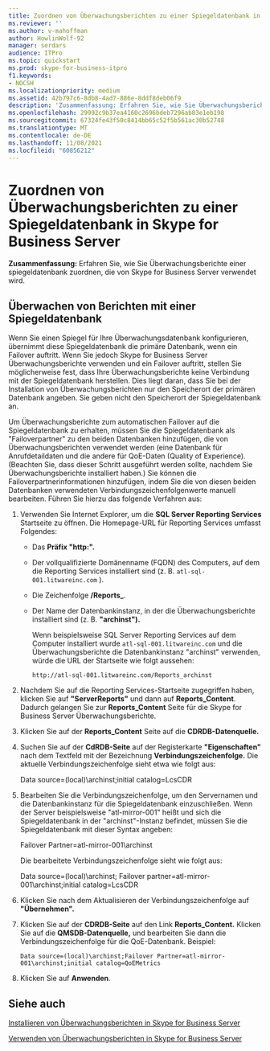 ```yaml
---
title: Zuordnen von Überwachungsberichten zu einer Spiegeldatenbank in Skype for Business Server
ms.reviewer: ''
ms.author: v-mahoffman
author: HowlinWolf-92
manager: serdars
audience: ITPro
ms.topic: quickstart
ms.prod: skype-for-business-itpro
f1.keywords:
- NOCSH
ms.localizationpriority: medium
ms.assetid: 42b797c6-8db8-4ad7-886e-8ddf8deb06f9
description: 'Zusammenfassung: Erfahren Sie, wie Sie Überwachungsberichte einer spiegeldatenbank zuordnen, die von Skype for Business Server verwendet wird.'
ms.openlocfilehash: 29992c9b37ea4160c2696bdeb7296ab83e1eb198
ms.sourcegitcommit: 67324fe43f50c8414bb65c52f5b561ac30b52748
ms.translationtype: MT
ms.contentlocale: de-DE
ms.lasthandoff: 11/08/2021
ms.locfileid: "60856212"
---
```

# <a name="associate-monitoring-reports-with-a-mirror-database-in-skype-for-business-server"></a>Zuordnen von Überwachungsberichten zu einer Spiegeldatenbank in Skype for Business Server 
 
**Zusammenfassung:** Erfahren Sie, wie Sie Überwachungsberichte einer spiegeldatenbank zuordnen, die von Skype for Business Server verwendet wird.
  
## <a name="monitor-reports-with-a-mirror-database"></a>Überwachen von Berichten mit einer Spiegeldatenbank

Wenn Sie einen Spiegel für Ihre Überwachungsdatenbank konfigurieren, übernimmt diese Spiegeldatenbank die primäre Datenbank, wenn ein Failover auftritt. Wenn Sie jedoch Skype for Business Server Überwachungsberichte verwenden und ein Failover auftritt, stellen Sie möglicherweise fest, dass Ihre Überwachungsberichte keine Verbindung mit der Spiegeldatenbank herstellen. Dies liegt daran, dass Sie bei der Installation von Überwachungsberichten nur den Speicherort der primären Datenbank angeben. Sie geben nicht den Speicherort der Spiegeldatenbank an.
  
Um Überwachungsberichte zum automatischen Failover auf die Spiegeldatenbank zu erhalten, müssen Sie die Spiegeldatenbank als "Failoverpartner" zu den beiden Datenbanken hinzufügen, die von Überwachungsberichten verwendet werden (eine Datenbank für Anrufdetaildaten und die andere für QoE-Daten (Quality of Experience). (Beachten Sie, dass dieser Schritt ausgeführt werden sollte, nachdem Sie Überwachungsberichte installiert haben.) Sie können die Failoverpartnerinformationen hinzufügen, indem Sie die von diesen beiden Datenbanken verwendeten Verbindungszeichenfolgenwerte manuell bearbeiten. Führen Sie hierzu das folgende Verfahren aus:
  
1. Verwenden Sie Internet Explorer, um die **SQL Server Reporting Services** Startseite zu öffnen. Die Homepage-URL für Reporting Services umfasst Folgendes:
    
   - Das **Präfix "http:".**
    
   - Der vollqualifizierte Domänenname (FQDN) des Computers, auf dem die Reporting Services installiert sind (z. B. `atl-sql-001.litwareinc.com` ).
    
   - Die Zeichenfolge **/Reports_**.
    
   - Der Name der Datenbankinstanz, in der die Überwachungsberichte installiert sind (z. B. **"archinst").**
    
     Wenn beispielsweise SQL Server Reporting Services auf dem Computer installiert wurde `atl-sql-001.litwareinc.com` und die Überwachungsberichte die Datenbankinstanz "archinst" verwenden, würde die URL der Startseite wie folgt aussehen:
    
     `http://atl-sql-001.litwareinc.com/Reports_archinst`
    
2. Nachdem Sie auf die Reporting Services-Startseite zugegriffen haben, klicken Sie auf **"ServerReports"** und dann auf **Reports_Content**. Dadurch gelangen Sie zur **Reports_Content** Seite für die Skype for Business Server Überwachungsberichte.
    
3. Klicken Sie auf der **Reports_Content** Seite auf die **CDRDB-Datenquelle.**
    
4. Suchen Sie auf der **CdRDB-Seite** auf der Registerkarte **"Eigenschaften"** nach dem Textfeld mit der Bezeichnung **Verbindungszeichenfolge.** Die aktuelle Verbindungszeichenfolge sieht etwa wie folgt aus:
    
    Data source=(local)\archinst;initial catalog=LcsCDR
    
5. Bearbeiten Sie die Verbindungszeichenfolge, um den Servernamen und die Datenbankinstanz für die Spiegeldatenbank einzuschließen. Wenn der Server beispielsweise "atl-mirror-001" heißt und sich die Spiegeldatenbank in der "archinst"-Instanz befindet, müssen Sie die Spiegeldatenbank mit dieser Syntax angeben:
    
    Failover Partner=atl-mirror-001\archinst
    
    Die bearbeitete Verbindungszeichenfolge sieht wie folgt aus:
    
    Data source=(local)\archinst; Failover partner=atl-mirror-001\archinst;initial catalog=LcsCDR
    
6. Klicken Sie nach dem Aktualisieren der Verbindungszeichenfolge auf **"Übernehmen".**
    
7. Klicken Sie auf der **CDRDB-Seite** auf den Link **Reports_Content.** Klicken Sie auf die **QMSDB-Datenquelle,** und bearbeiten Sie dann die Verbindungszeichenfolge für die QoE-Datenbank. Beispiel:
    
    `Data source=(local)\archinst;Failover Partner=atl-mirror-001\archinst;initial catalog=QoEMetrics`
    
8. Klicken Sie auf **Anwenden**.
    
## <a name="see-also"></a>Siehe auch

[Installieren von Überwachungsberichten in Skype for Business Server](install-monitoring-reports.md)
  
[Verwenden von Überwachungsberichten in Skype for Business Server](../../manage/health-and-monitoring/monitoring-reports.md)

